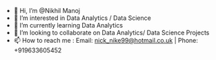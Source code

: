 - 👋 Hi, I’m @Nikhil Manoj
- 👀 I’m interested in Data Analytics / Data Science
- 🌱 I’m currently learning Data Analytics
- 💞️ I’m looking to collaborate on Data Analytics/ Data Science Projects
- 📫 How to reach me : Email: nick_nike99@hotmail.co.uk | Phone: +919633605452

<!---
nick-d-luffy/nick-d-luffy is a ✨ special ✨ repository because its `README.md` (this file) appears on your GitHub profile.
You can click the Preview link to take a look at your changes.
--->
